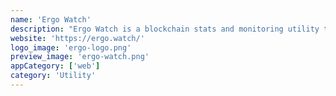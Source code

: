 ```yaml
---
name: 'Ergo Watch'
description: "Ergo Watch is a blockchain stats and monitoring utility that allows you monitor block emission, oracle pools, and SigmaUSD."
website: 'https://ergo.watch/'
logo_image: 'ergo-logo.png'
preview_image: 'ergo-watch.png'
appCategory: ['web']
category: 'Utility'
---
```

